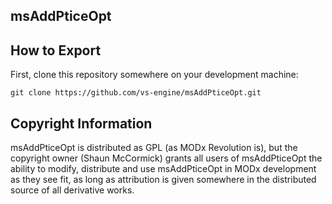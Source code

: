 ## msAddPticeOpt


## How to Export

First, clone this repository somewhere on your development machine:

`git clone https://github.com/vs-engine/msAddPticeOpt.git`

## Copyright Information



msAddPticeOpt is distributed as GPL (as MODx Revolution is), but the copyright owner
(Shaun McCormick) grants all users of msAddPticeOpt the ability to modify, distribute
and use msAddPticeOpt in MODx development as they see fit, as long as attribution
is given somewhere in the distributed source of all derivative works.